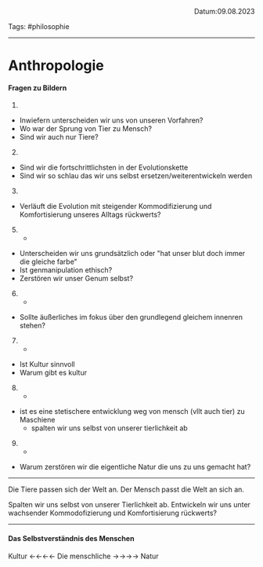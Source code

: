 <p align="right">Datum:09.08.2023</p>

Tags: #philosophie

---

# Anthropologie

#### Fragen zu Bildern
1. 
- Inwiefern unterscheiden wir uns von unseren Vorfahren?
- Wo war der Sprung von Tier zu Mensch?
- Sind wir auch nur Tiere?
2.
- Sind wir die fortschrittlichsten in der Evolutionskette
- Sind wir so schlau das wir uns selbst ersetzen/weiterentwickeln werden
3.
- Verläuft die Evolution mit steigender Kommodifizierung und Komfortisierung unseres Alltags rückwerts?
5. -
- Unterscheiden wir uns grundsätzlich oder "hat unser blut doch immer die gleiche farbe"
- Ist genmanipulation ethisch?
- Zerstören wir unser Genum selbst?
6. -
- Sollte äußerliches im fokus über den grundlegend gleichem innenren stehen?
7. -
- Ist Kultur sinnvoll
- Warum gibt es kultur
8. -
- ist es eine stetischere entwicklung weg von mensch (vllt auch tier) zu Maschiene 
	- spalten wir uns selbst von unserer tierlichkeit ab
9. -
- Warum zerstören wir die eigentliche Natur die uns zu uns gemacht hat?

--- 

Die Tiere passen sich der Welt an.
Der Mensch passt die Welt an sich an.


Spalten wir uns selbst von unserer Tierlichkeit ab.
Entwickeln wir uns unter wachsender Kommodofizierung und Komfortisierung rückwerts?

--- 

#### Das Selbstverständnis des Menschen

Kultur ←←←← Die menschliche →→→→ Natur